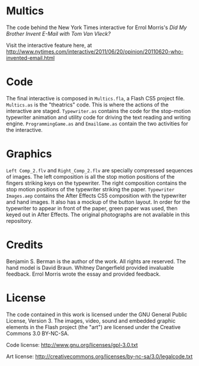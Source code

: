 Multics
=======

The code behind the New York Times interactive for Errol Morris's *Did My Brother Invent E-Mail with Tom Van Vleck?*

Visit the interactive feature here, at
http://www.nytimes.com/interactive/2011/06/20/opinion/20110620-who-invented-email.html

Code
=====

The final interactive is composed in `Multics.fla`, a Flash CS5 project file.
`Multics.as` is the "theatrics" code. This is where the actions of the interactive are staged.
`Typewriter.as` contains the code for the stop-motion typewriter animation and utility code for driving the text reading and writing engine.
`ProgrammingGame.as` and `EmailGame.as` contain the two activities for the interactive.

Graphics
========

`Left Comp_2.flv` and `Right_Comp_2.flv` are specially compressed sequences of images. The left composition is all the stop motion positions of the fingers striking keys on the typewriter. The right composition contains the stop motion positions of the typewriter striking the paper.
`Typewriter Images.aep` contains the After Effects CS5 composition with the typewriter and hand images. It also has a mockup of the button layout.
In order for the typewriter to appear in front of the paper, green paper was used, then keyed out in After Effects.
The original photographs are not available in this repository.

Credits
=======

Benjamin S. Berman is the author of the work. All rights are reserved. The hand model is David Braun. Whitney Dangerfield provided invaluable feedback.
Errol Morris wrote the essay and provided feedback.

License
=======
The code contained in this work is licensed under the GNU General Public License, Version 3.
The images, video, sound and embedded graphic elements in the Flash project (the "art") are licensed under the Creative Commons 3.0 BY-NC-SA.

Code license:
http://www.gnu.org/licenses/gpl-3.0.txt

Art license:
http://creativecommons.org/licenses/by-nc-sa/3.0/legalcode.txt